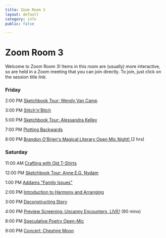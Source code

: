```yaml
---
title: Zoom Room 3
layout: default
category: info
public: false

---
```

# Zoom Room 3

Welcome to Zoom Room 3! Items in this room are (usually) more interactive, so are held in a Zoom meeting that you can join directly. To join, just click on the session title link.

### Friday

2:00 PM	[Sketchbook Tour: Wendy Van Camp](https://us02web.zoom.us/j/86093670126?pwd=cFRORjB0MWR0S1ZWYTJTc0VGbklaQT09)

3:00 PM   [Stitch'n'Bitch](https://us02web.zoom.us/j/89052574980?pwd=bEZGVlJIbHZPU0E4MEpiNm1ZNGNyZz09)

5:00 PM	[Sketchbook Tour: Alessandra Kelley](https://us02web.zoom.us/j/89440809735?pwd=WjI4ZXI5dlMzTUxxdlhHeHlBVVdCUT09)

7:00 PM	[Plotting Backwards](https://us02web.zoom.us/j/89325019855?pwd=U0dqUS9jeTA4VHJZazV0MjlVQ3IvZz09)

8:00 PM	[Brandon O'Brien's Magical Literary Open Mic Night! ](https://us02web.zoom.us/j/82520975244?pwd=eEhQSnMzaDRPRDduY3BWMkczbHp5UT09)(2 hrs)

### Saturday

11:00 AM [Crafting with Old T-Shirts](https://us02web.zoom.us/j/87317473414?pwd=SFpxNkZTUW1ZSVJ5Wi9ZUmJSUGpZUT09)

12:00 PM [Sketchbook Tour: Anne E.G. Nydam](https://us02web.zoom.us/j/84027818231?pwd=c2pQaG1icUh6NzhLMEtDbzJMc0dBQT09)

1:00 PM  [Addams "Family Issues"](https://us02web.zoom.us/j/83499341115?pwd=dVJHOFVOTmpOSEVlYzdyZlh5bHJ3dz09)

2:00 PM [Introduction to Harmony and Arranging](https://us02web.zoom.us/j/86001133890?pwd=WEYxQ0Y1RzFJWFFmRUN4c3RudXlxQT09)

3:00 PM [Deconstructing Story](https://us02web.zoom.us/j/81274332817?pwd=WXdvc2E3c0dBZHpKa2xKRkJXcUR0dz09)

4:00 PM [Preview Screening: Uncanny Encounters, LIVE!](https://us02web.zoom.us/j/82077360612?pwd=TzJzMGxLdk5ML3VIOHpyblFqcytqQT09) (90 mins)

8:00 PM [Speculative Poetry Open-Mic](https://us02web.zoom.us/j/86412112879?pwd=a2tuT1R5b2hYQ1Z1QWp5S2Z6UGViUT09)

9:00 PM [Concert: Cheshire Moon](https://us02web.zoom.us/j/88642350105?pwd=VDZ1dHErVHZjTUlCczB1UzAzOWNyZz09)